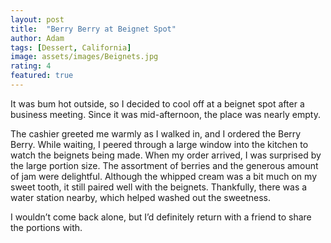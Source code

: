 ```yaml
---
layout: post
title:  "Berry Berry at Beignet Spot"
author: Adam
tags: [Dessert, California]
image: assets/images/Beignets.jpg
rating: 4
featured: true
---
```


It was bum hot outside, so I decided to cool off at a beignet spot after a business meeting. Since it was mid-afternoon, the place was nearly empty.

The cashier greeted me warmly as I walked in, and I ordered the Berry Berry. While waiting, I peered through a large window into the kitchen to watch the beignets being made. When my order arrived, I was surprised by the large portion size. The assortment of berries and the generous amount of jam were delightful. Although the whipped cream was a bit much on my sweet tooth, it still paired well with the beignets. Thankfully, there was a water station nearby, which helped washed out the sweetness.

I wouldn’t come back alone, but I’d definitely return with a friend to share the portions with.
